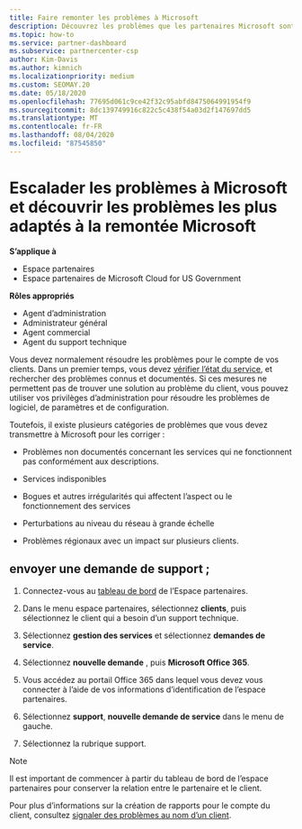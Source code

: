 ```yaml
---
title: Faire remonter les problèmes à Microsoft
description: Découvrez les problèmes que les partenaires Microsoft sont censés résoudre eux-mêmes pour leurs clients et les problèmes qu’ils peuvent avoir à faire remonter à Microsoft.
ms.topic: how-to
ms.service: partner-dashboard
ms.subservice: partnercenter-csp
author: Kim-Davis
ms.author: kimnich
ms.localizationpriority: medium
ms.custom: SEOMAY.20
ms.date: 05/18/2020
ms.openlocfilehash: 77695d061c9ce42f32c95abfd8475064991954f9
ms.sourcegitcommit: 8dc139749916c822c5c438f54a03d2f147697dd5
ms.translationtype: MT
ms.contentlocale: fr-FR
ms.lasthandoff: 08/04/2020
ms.locfileid: "87545850"
---
```

# <a name="escalate-problems-to-microsoft-and-learn-which-issues-are-more-suited-to-microsoft-escalation"></a>Escalader les problèmes à Microsoft et découvrir les problèmes les plus adaptés à la remontée Microsoft  

**S’applique à**

- Espace partenaires
- Espace partenaires de Microsoft Cloud for US Government

**Rôles appropriés**

- Agent d’administration
- Administrateur général
- Agent commercial
- Agent du support technique

Vous devez normalement résoudre les problèmes pour le compte de vos clients. Dans un premier temps, vous devez [vérifier l’état du service](check-service-health.md), et rechercher des problèmes connus et documentés. Si ces mesures ne permettent pas de trouver une solution au problème du client, vous pouvez utiliser vos privilèges d’administration pour résoudre les problèmes de logiciel, de paramètres et de configuration.

Toutefois, il existe plusieurs catégories de problèmes que vous devez transmettre à Microsoft pour les corriger :

- Problèmes non documentés concernant les services qui ne fonctionnent pas conformément aux descriptions.

- Services indisponibles

- Bogues et autres irrégularités qui affectent l’aspect ou le fonctionnement des services

- Perturbations au niveau du réseau à grande échelle

- Problèmes régionaux avec un impact sur plusieurs clients.

## <a name="submit-a-support-request"></a>envoyer une demande de support ;

1. Connectez-vous au [tableau de bord](https://partner.microsoft.com/dashboard) de l’Espace partenaires.

2. Dans le menu espace partenaires, sélectionnez **clients**, puis sélectionnez le client qui a besoin d’un support technique.

3. Sélectionnez **gestion des services** et sélectionnez **demandes de service**.

4. Sélectionnez **nouvelle demande** , puis **Microsoft Office 365**.

5. Vous accédez au portail Office 365 dans lequel vous devez vous connecter à l’aide de vos informations d’identification de l’espace partenaires.

6. Sélectionnez **support**, **nouvelle demande de service** dans le menu de gauche.

7. Sélectionnez la rubrique support.

>[!NOTE]
>Il est important de commencer à partir du tableau de bord de l’espace partenaires pour conserver la relation entre le partenaire et le client. 

Pour plus d’informations sur la création de rapports pour le compte du client, consultez [signaler des problèmes au nom d’un client](report-problems-on-behalf-of-a-customer.md).

